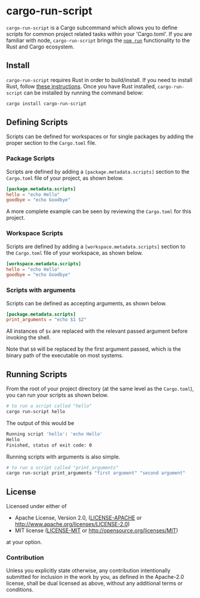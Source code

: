 # cargo-run-script

`cargo-run-script` is a Cargo subcommand which allows you to define scripts for common project related tasks within your 'Cargo.toml'. If you are familiar with node, `cargo-run-script` brings the [`npm run`](https://docs.npmjs.com/cli/run-script) functionality to the Rust and Cargo ecosystem. 

## Install

`cargo-run-script` requires Rust in order to build/install. If you need to install Rust, follow [these instructions](https://www.rust-lang.org/en-US/install.html). Once you have Rust installed, `cargo-run-script` can be installed by running the command below:

```bash
cargo install cargo-run-script
```

## Defining Scripts

Scripts can be defined for workspaces or for single packages by adding the proper section to the `Cargo.toml` file.

### Package Scripts
Scripts are defined by adding a `[package.metadata.scripts]` section to the `Cargo.toml` file of your project, as shown below.

```toml
[package.metadata.scripts]
hello = "echo Hello"
goodbye = "echo Goodbye"
```

A more complete example can be seen by reviewing the `Cargo.toml` for this project.

### Workspace Scripts

Scripts are defined by adding a `[workspace.metadata.scripts]` section to the `Cargo.toml` file of your workspace, as shown below.

```toml
[workspace.metadata.scripts]
hello = "echo Hello"
goodbye = "echo Goodbye"
```

### Scripts with arguments

Scripts can be defined as accepting arguments, as shown below.

```toml
[package.metadata.scripts]
print_arguments = "echo $1 $2"
```

All instances of `$x` are replaced with the relevant passed argument before invoking the shell.

Note that `$0` will be replaced by the first argument passed, which is the binary path of the executable on most systems.

## Running Scripts

From the root of your project directory (at the same level as the `Cargo.toml`), you can run your scripts as shown below.

```bash
# to run a script called "hello"
cargo run-script hello
```

The output of this would be

```bash
Running script 'hello': 'echo Hello'
Hello
Finished, status of exit code: 0
```

Running scripts with arguments is also simple.

```bash
# to run a script called "print_arguments"
cargo run-script print_arguments "first argument" "second argument"
```

## License

Licensed under either of

 * Apache License, Version 2.0, ([LICENSE-APACHE](LICENSE-APACHE) or http://www.apache.org/licenses/LICENSE-2.0)
 * MIT license ([LICENSE-MIT](LICENSE-MIT) or http://opensource.org/licenses/MIT)

at your option.

### Contribution

Unless you explicitly state otherwise, any contribution intentionally submitted
for inclusion in the work by you, as defined in the Apache-2.0 license, shall be dual licensed as above, without any
additional terms or conditions.

